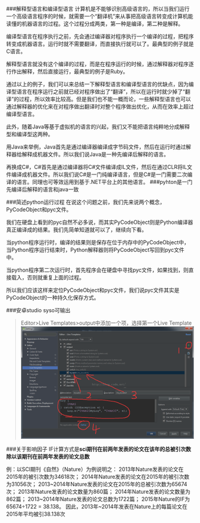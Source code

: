 ###解释型语言和编译型语言
计算机是不能够识别高级语言的，所以当我们运行一个高级语言程序的时候，就需要一个“翻译机”来从事把高级语言转变成计算机能读懂的机器语言的过程。这个过程分成两类，第一种是编译，第二种是解释。

编译型语言在程序执行之前，先会通过编译器对程序执行一个编译的过程，把程序转变成机器语言。运行时就不需要翻译，而直接执行就可以了。最典型的例子就是C语言。

解释型语言就没有这个编译的过程，而是在程序运行的时候，通过解释器对程序逐行作出解释，然后直接运行，最典型的例子是Ruby。

通过以上的例子，我们可以来总结一下解释型语言和编译型语言的优缺点，因为编译型语言在程序运行之前就已经对程序做出了“翻译”，所以在运行时就少掉了“翻译”的过程，所以效率比较高。但是我们也不能一概而论，一些解释型语言也可以通过解释器的优化来在对程序做出翻译时对整个程序做出优化，从而在效率上超过编译型语言。

此外，随着Java等基于虚拟机的语言的兴起，我们又不能把语言纯粹地分成解释型和编译型这两种。

用Java来举例，Java首先是通过编译器编译成字节码文件，然后在运行时通过解释器给解释成机器文件。所以我们说Java是一种先编译后解释的语言。

再换成C#，C#首先是通过编译器将C#文件编译成IL文件，然后在通过CLR将IL文件编译成机器文件。所以我们说C#是一门纯编译语言，但是C#是一门需要二次编译的语言。同理也可等效运用到基于.NET平台上的其他语言。
###pyhton是一门先编译后解释的语言和java一致

###简述python运行过程
在说这个问题之前，我们先来说两个概念，PyCodeObject和pyc文件。

我们在硬盘上看到的pyc自然不必多说，而其实PyCodeObject则是Python编译器真正编译成的结果。我们先简单知道就可以了，继续向下看。

当python程序运行时，编译的结果则是保存在位于内存中的PyCodeObject中，当Python程序运行结束时，Python解释器则将PyCodeObject写回到pyc文件中。

当python程序第二次运行时，首先程序会在硬盘中寻找pyc文件，如果找到，则直接载入，否则就重复上面的过程。

所以我们应该这样来定位PyCodeObject和pyc文件，我们说pyc文件其实是PyCodeObject的一种持久化保存方式。

###安卓studio syso可输出
>Editor>Live Templates>output中添加一个项，选择第一个Live Template
![](https://raw.githubusercontent.com/nanfengchuiyeluo6/images/master/%E8%B0%83%E5%87%BAsyso.png)

###关于影响因子
IF计算方式是**sci期刊在前两年发表的论文在该年的总被引次数除以该期刊在前两年发表的论文总数**

例：以SCI期刊《自然》（Nature）为例说明之：
2013年Nature发表的论文在2015年的被引次数为34618次；
2014年Nature发表的论文在2015年的被引次数为31056次；
2013~2014年Nature发表的论文在2015年的总被引次数为65674次；
2013年Nature发表的论文数量为860篇；
2014年Nature发表的论文数量为862篇；
2013~2014年Nature发表的论文总数为1722篇；
2015年Nature的IF为65674÷1722 = 38.138。
因此，2013年~2014年发表在Nature上的每篇论文在2015年平均被引38.138次


